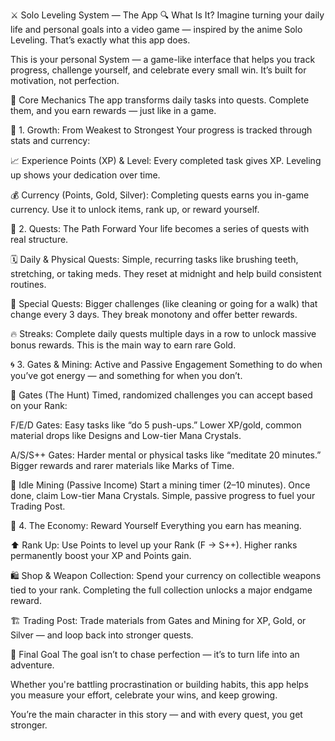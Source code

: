 ⚔️ Solo Leveling System — The App
🔍 What Is It?
Imagine turning your daily life and personal goals into a video game — inspired by the anime Solo Leveling. That’s exactly what this app does.

This is your personal System — a game-like interface that helps you track progress, challenge yourself, and celebrate every small win. It’s built for motivation, not perfection.



🧠 Core Mechanics
The app transforms daily tasks into quests. Complete them, and you earn rewards — just like in a game.



🧬 1. Growth: From Weakest to Strongest
Your progress is tracked through stats and currency:

📈 Experience Points (XP) & Level: Every completed task gives XP. Leveling up shows your dedication over time.

💰 Currency (Points, Gold, Silver): Completing quests earns you in-game currency. Use it to unlock items, rank up, or reward yourself.



🧭 2. Quests: The Path Forward
Your life becomes a series of quests with real structure.

🗓️ Daily & Physical Quests: Simple, recurring tasks like brushing teeth, stretching, or taking meds. They reset at midnight and help build consistent routines.

🧹 Special Quests: Bigger challenges (like cleaning or going for a walk) that change every 3 days. They break monotony and offer better rewards.

🔥 Streaks: Complete daily quests multiple days in a row to unlock massive bonus rewards. This is the main way to earn rare Gold.



🌀 3. Gates & Mining: Active and Passive Engagement
Something to do when you’ve got energy — and something for when you don’t.

🎯 Gates (The Hunt)
Timed, randomized challenges you can accept based on your Rank:

F/E/D Gates: Easy tasks like “do 5 push-ups.” Lower XP/gold, common material drops like Designs and Low-tier Mana Crystals.

A/S/S++ Gates: Harder mental or physical tasks like “meditate 20 minutes.” Bigger rewards and rarer materials like Marks of Time.



🧱 Idle Mining (Passive Income)
Start a mining timer (2–10 minutes). Once done, claim Low-tier Mana Crystals. Simple, passive progress to fuel your Trading Post.



🏦 4. The Economy: Reward Yourself
Everything you earn has meaning.

⬆️ Rank Up: Use Points to level up your Rank (F → S++). Higher ranks permanently boost your XP and Points gain.

🛍️ Shop & Weapon Collection: Spend your currency on collectible weapons tied to your rank. Completing the full collection unlocks a major endgame reward.

🏗️ Trading Post: Trade materials from Gates and Mining for XP, Gold, or Silver — and loop back into stronger quests.



🌟 Final Goal
The goal isn’t to chase perfection — it’s to turn life into an adventure.

Whether you're battling procrastination or building habits, this app helps you measure your effort, celebrate your wins, and keep growing.

You’re the main character in this story — and with every quest, you get stronger.
